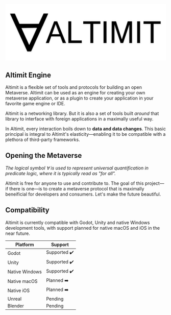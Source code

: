 ![Altimit logo](/logo.png)

## Altimit Engine

Altimit is a flexible set of tools and protocols for building an open Metaverse. Altimit can be used as an engine for creating your own metaverse application, or as a plugin to create your application in your favorite game engine or IDE.

Altimit is a networking library. But it is also a set of tools built <i>around</i> that library to interface with foreign applications in a maximally useful way.

In Altimit, every interaction boils down to <b>data and data changes</b>. This basic principal is integral to Altimit's elasticity—enabling it to be compatible with a plethora of third-party frameworks.

## Opening the Metaverse

<i>The logical symbol ∀ is used to represent universal quantification in predicate logic, where it is typically read as "for all".</i>

Altimit is free for anyone to use and contribute to. The goal of this project—if there is one—is to create a metaverse protocol that is maximally beneificial for developers and consumers. Let's make the future beautiful.

## Compatibility

Altimit is currently compatible with Godot, Unity and native Windows development tools, with support planned for native macOS and iOS in the near future.

Platform | Support |
--- | --- | 
Godot | Supported ✔️ |
Unity | Supported ✔️ |
Native Windows | Supported ✔️ |
Native macOS | Planned ➡️ |
Native iOS | Planned ➡️ |
Unreal | Pending |
Blender | Pending |

